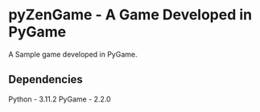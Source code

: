 # pyZenGame - A Game Developed in PyGame

A Sample game developed in PyGame.

## Dependencies
Python - 3.11.2
PyGame - 2.2.0

